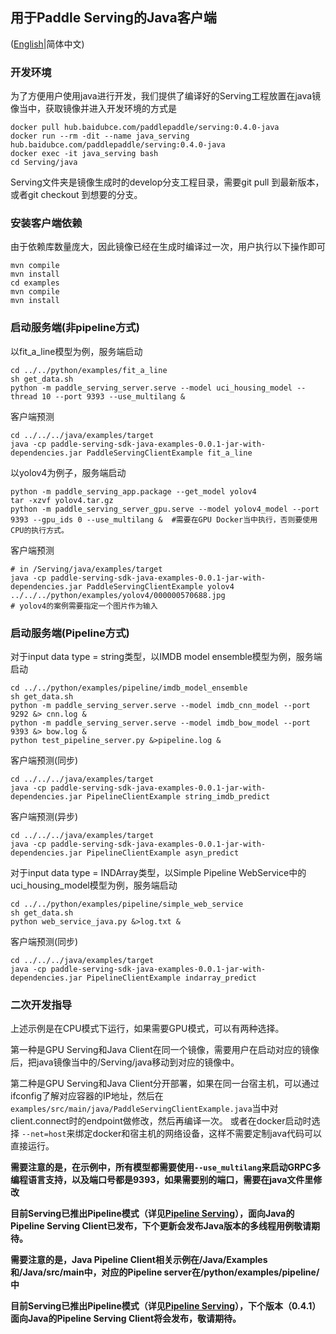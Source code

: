 ## 用于Paddle Serving的Java客户端

([English](./README.md)|简体中文)

### 开发环境

为了方便用户使用java进行开发，我们提供了编译好的Serving工程放置在java镜像当中，获取镜像并进入开发环境的方式是

```
docker pull hub.baidubce.com/paddlepaddle/serving:0.4.0-java
docker run --rm -dit --name java_serving hub.baidubce.com/paddlepaddle/serving:0.4.0-java
docker exec -it java_serving bash
cd Serving/java
```

Serving文件夹是镜像生成时的develop分支工程目录，需要git pull 到最新版本，或者git checkout 到想要的分支。

### 安装客户端依赖

由于依赖库数量庞大，因此镜像已经在生成时编译过一次，用户执行以下操作即可

```
mvn compile
mvn install
cd examples
mvn compile
mvn install
```

### 启动服务端(非pipeline方式)

以fit_a_line模型为例，服务端启动

```
cd ../../python/examples/fit_a_line
sh get_data.sh
python -m paddle_serving_server.serve --model uci_housing_model --thread 10 --port 9393 --use_multilang &
```

客户端预测

```
cd ../../../java/examples/target
java -cp paddle-serving-sdk-java-examples-0.0.1-jar-with-dependencies.jar PaddleServingClientExample fit_a_line
```

以yolov4为例子，服务端启动

```
python -m paddle_serving_app.package --get_model yolov4
tar -xzvf yolov4.tar.gz
python -m paddle_serving_server_gpu.serve --model yolov4_model --port 9393 --gpu_ids 0 --use_multilang &  #需要在GPU Docker当中执行，否则要使用CPU的执行方式。
```

客户端预测

```
# in /Serving/java/examples/target
java -cp paddle-serving-sdk-java-examples-0.0.1-jar-with-dependencies.jar PaddleServingClientExample yolov4 ../../../python/examples/yolov4/000000570688.jpg
# yolov4的案例需要指定一个图片作为输入

```

### 启动服务端(Pipeline方式)

对于input data type = string类型，以IMDB model ensemble模型为例，服务端启动

```
cd ../../python/examples/pipeline/imdb_model_ensemble
sh get_data.sh
python -m paddle_serving_server.serve --model imdb_cnn_model --port 9292 &> cnn.log &
python -m paddle_serving_server.serve --model imdb_bow_model --port 9393 &> bow.log &
python test_pipeline_server.py &>pipeline.log &
```

客户端预测(同步)

```
cd ../../../java/examples/target
java -cp paddle-serving-sdk-java-examples-0.0.1-jar-with-dependencies.jar PipelineClientExample string_imdb_predict
```

客户端预测(异步)

```
cd ../../../java/examples/target
java -cp paddle-serving-sdk-java-examples-0.0.1-jar-with-dependencies.jar PipelineClientExample asyn_predict
```


对于input data type = INDArray类型，以Simple Pipeline WebService中的uci_housing_model模型为例，服务端启动

```
cd ../../python/examples/pipeline/simple_web_service
sh get_data.sh
python web_service_java.py &>log.txt &
```

客户端预测(同步)

```
cd ../../../java/examples/target
java -cp paddle-serving-sdk-java-examples-0.0.1-jar-with-dependencies.jar PipelineClientExample indarray_predict
```

### 二次开发指导

上述示例是在CPU模式下运行，如果需要GPU模式，可以有两种选择。

第一种是GPU Serving和Java Client在同一个镜像，需要用户在启动对应的镜像后，把java镜像当中的/Serving/java移动到对应的镜像中。

第二种是GPU Serving和Java Client分开部署，如果在同一台宿主机，可以通过ifconfig了解对应容器的IP地址，然后在`examples/src/main/java/PaddleServingClientExample.java`当中对client.connect时的endpoint做修改，然后再编译一次。 或者在docker启动时选择 `--net=host`来绑定docker和宿主机的网络设备，这样不需要定制java代码可以直接运行。

**需要注意的是，在示例中，所有模型都需要使用`--use_multilang`来启动GRPC多编程语言支持，以及端口号都是9393，如果需要别的端口，需要在java文件里修改**

**目前Serving已推出Pipeline模式（详见[Pipeline Serving](../doc/PIPELINE_SERVING_CN.md)），面向Java的Pipeline Serving Client已发布，下个更新会发布Java版本的多线程用例敬请期待。**

**需要注意的是，Java Pipeline Client相关示例在/Java/Examples和/Java/src/main中，对应的Pipeline server在/python/examples/pipeline/中**


**目前Serving已推出Pipeline模式（详见[Pipeline Serving](../doc/PIPELINE_SERVING_CN.md)），下个版本（0.4.1）面向Java的Pipeline Serving Client将会发布，敬请期待。**
